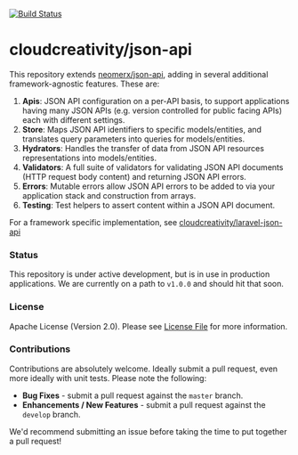 [![Build Status](https://travis-ci.org/cloudcreativity/json-api.svg?branch=master)](https://travis-ci.org/cloudcreativity/json-api)

# cloudcreativity/json-api

This repository extends [neomerx/json-api](https://github.com/neomerx/json-api), adding in several additional
framework-agnostic features. These are:

1. **Apis**: JSON API configuration on a per-API basis, to support applications having many JSON APIs (e.g. version
controlled for public facing APIs) each with different settings.
2. **Store**: Maps JSON API identifiers to specific models/entities, and translates query parameters into 
queries for models/entities.
3. **Hydrators**: Handles the transfer of data from JSON API resources representations into models/entities. 
4. **Validators**: A full suite of validators for validating JSON API documents (HTTP request body content) and 
returning JSON API errors.
5. **Errors**: Mutable errors allow JSON API errors to be added to via your application stack and construction from
arrays.
6. **Testing**: Test helpers to assert content within a JSON API document.

For a framework specific implementation, see 
[cloudcreativity/laravel-json-api](https://github.com/cloudcreativity/laravel-json-api)

### Status

This repository is under active development, but is in use in production applications. We are currently on a path
to `v1.0.0` and should hit that soon.

### License

Apache License (Version 2.0). Please see [License File](LICENSE) for more information.

### Contributions

Contributions are absolutely welcome. Ideally submit a pull request, even more ideally with unit tests. Please note
the following:

* **Bug Fixes** - submit a pull request against the `master` branch.
* **Enhancements / New Features** - submit a pull request against the `develop` branch.

We'd recommend submitting an issue before taking the time to put together a pull request!
